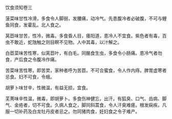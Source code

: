 饮食须知卷三

菠菜味甘性冷滑，多食令人脚弱，发腰痛，动冷气。先患腹冷者必破腹，不可与鲤鱼同食，发霍乱。北人食之。

莴苣味甘苦，性冷，微毒。多食昏人目，痿阳道，患冷人不宜食。紫色者有毒，百虫不敢近，蛇虺触之则目瞑不见物。人中其毒，以汁解之。

白苣菜味苦性寒，似莴苣叶，有白毛。同酪食生虫，多食令小肠痛。患冷气者勿食，产后食之令腹冷作痛。

苦菜味苦性寒，即苦荬，家种者呼为苦苣。不可合蜜食，令人作内痔。脾胃虚寒者忌食。妇不可食，令蛾。

胡萝卜味甘辛，性微温，有益无损，宜食。

芜菁味辛性温，微毒，即胡萝卜。多食伤神健忘，出汗。有狐臭、口气、齿病、脚气、金疮者，切不可食。久病人食之，脚同斜蒿食，令人汗臭难瘥。根发痫疾。凡服一切补药及白龙牡丹皮者忌之。勿同猪肉食，妊妇食之令子难产。